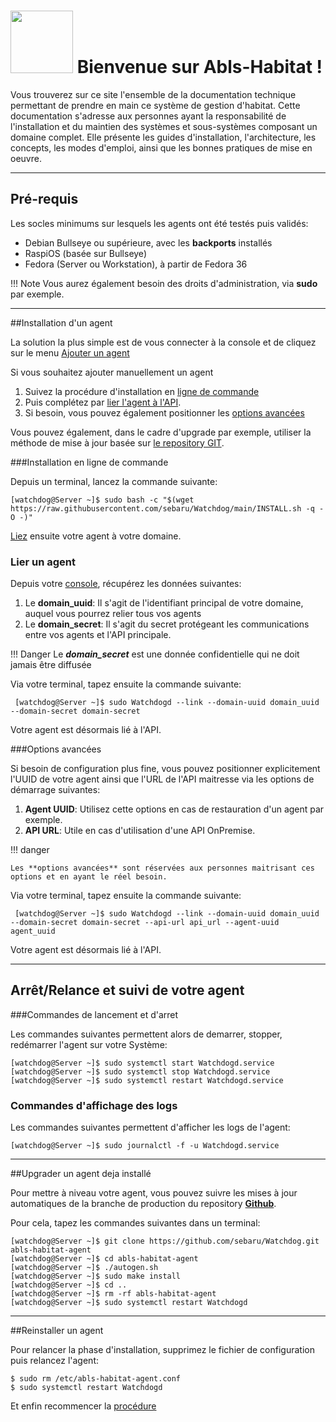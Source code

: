 # <img src="https://static.abls-habitat.fr/img/abls.svg" width=100> Bienvenue sur Abls-Habitat !

Vous trouverez sur ce site l'ensemble de la documentation technique permettant de prendre en main ce système de gestion d'habitat.
Cette documentation s'adresse aux personnes ayant la responsabilité de l'installation et du maintien des systèmes et sous-systèmes composant un domaine complet.
Elle présente les guides d'installation, l'architecture, les concepts, les modes d'emploi, ainsi que les bonnes pratiques de mise en oeuvre.

---
## Pré-requis

Les socles minimums sur lesquels les agents ont été testés puis validés:

* Debian Bullseye ou supérieure, avec les **backports** installés
* RaspiOS (basée sur Bullseye)
* Fedora (Server ou Workstation), à partir de Fedora 36

!!! Note
    Vous aurez également besoin des droits d'administration, via **sudo** par exemple.

---
##Installation d'un agent

La solution la plus simple est de vous connecter à la console et de cliquez sur le menu [Ajouter un agent](https://console.abls-habitat.fr/agent/add)

Si vous souhaitez ajouter manuellement un agent

1. Suivez la procédure d'installation en [ligne de commande](#installation-en-ligne-de-commande)
1. Puis complétez par [lier l'agent à l'API](#lier-un-agent).
1. Si besoin, vous pouvez également positionner les [options avancées](#options-avancees)

Vous pouvez également, dans le cadre d'upgrade par exemple, utiliser la méthode de mise à jour basée sur [le repository GIT](#upgrader-un-agent-deja-installe).

###Installation en ligne de commande

Depuis un terminal, lancez la commande suivante:

    [watchdog@Server ~]$ sudo bash -c "$(wget https://raw.githubusercontent.com/sebaru/Watchdog/main/INSTALL.sh -q -O -)"

[Liez](#lier-un-agent) ensuite votre agent à votre domaine.

### Lier un agent

Depuis votre [console](https://console.abls-habitat.fr), récupérez les données suivantes:

1. Le **domain_uuid**: Il s'agit de l'identifiant principal de votre domaine, auquel vous pourrez relier tous vos agents
1. Le **domain_secret**: Il s'agit du secret protégeant les communications entre vos agents et l'API principale.

!!! Danger
    Le ***domain_secret*** est une donnée confidentielle qui ne doit jamais être diffusée

Via votre terminal, tapez ensuite la commande suivante:

     [watchdog@Server ~]$ sudo Watchdogd --link --domain-uuid domain_uuid --domain-secret domain-secret

Votre agent est désormais lié à l'API.

###Options avancées


Si besoin de configuration plus fine, vous pouvez positionner explicitement l'UUID de votre agent ainsi que l'URL de l'API maitresse
via les options de démarrage suivantes:

1. **Agent UUID**: Utilisez cette options en cas de restauration d'un agent par exemple.
1. **API URL**: Utile en cas d'utilisation d'une API OnPremise.

!!! danger

    Les **options avancées** sont réservées aux personnes maitrisant ces options et en ayant le réel besoin.

Via votre terminal, tapez ensuite la commande suivante:

     [watchdog@Server ~]$ sudo Watchdogd --link --domain-uuid domain_uuid --domain-secret domain-secret --api-url api_url --agent-uuid agent_uuid

Votre agent est désormais lié à l'API.

---
## Arrêt/Relance et suivi de votre agent

###Commandes de lancement et d'arret

Les commandes suivantes permettent alors de demarrer, stopper, redémarrer l'agent sur votre Système:

    [watchdog@Server ~]$ sudo systemctl start Watchdogd.service
    [watchdog@Server ~]$ sudo systemctl stop Watchdogd.service
    [watchdog@Server ~]$ sudo systemctl restart Watchdogd.service

### Commandes d'affichage des logs

Les commandes suivantes permettent d'afficher les logs de l'agent:

    [watchdog@Server ~]$ sudo journalctl -f -u Watchdogd.service

---
##Upgrader un agent deja installé

Pour mettre à niveau votre agent, vous pouvez suivre les mises à jour automatiques de la branche de production
du repository **[Github](https://github.com/sebaru/Watchdog.git)**.

Pour cela, tapez les commandes suivantes dans un terminal:

    [watchdog@Server ~]$ git clone https://github.com/sebaru/Watchdog.git abls-habitat-agent
    [watchdog@Server ~]$ cd abls-habitat-agent
    [watchdog@Server ~]$ ./autogen.sh
    [watchdog@Server ~]$ sudo make install
    [watchdog@Server ~]$ cd ..
    [watchdog@Server ~]$ rm -rf abls-habitat-agent
    [watchdog@Server ~]$ sudo systemctl restart Watchdogd

---
##Reinstaller un agent

Pour relancer la phase d'installation, supprimez le fichier de configuration puis relancez l'agent:

    $ sudo rm /etc/abls-habitat-agent.conf
    $ sudo systemctl restart Watchdogd

Et enfin recommencer la [procédure](#installation-dun-agent)
